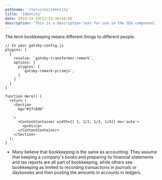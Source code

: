 ```yaml
---
pathname: '/services/identity'
title: 'Identity'
date: 2019-14-19T12:33:46+10:00
description: 'This is a description text for use in the SEO component.'
---
```


The term bookkeeping means different things to different people.

```jsx{numberLines: true}
// In your gatsby-config.js
plugins: [
  {
    resolve: `gatsby-transformer-remark`,
    options: {
      plugins: [
        `gatsby-remark-prismjs`,
      ]
    }
  }
]

function Hero() {
  return (
    <Section
      bg="#1fc8db"

    >
      <ContentContainer width={[ 1, 1/2, 1/3, 1/4]} mx='auto'>
        <p>Hi</p>
      </ContentContainer>
    </Section>
  );
}
```

- Many believe that bookkeeping is the same as accounting.  They assume that keeping a company's books and preparing its financial statements and tax reports are all part of bookkeeping, while others see bookkeeping as limited to recording transactions in journals or dayboooks and then posting the amounts in accounts in ledgers.
